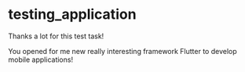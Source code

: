# testing_application

Thanks a lot for this test task!

You opened for me new really interesting framework Flutter to develop mobile applications!
